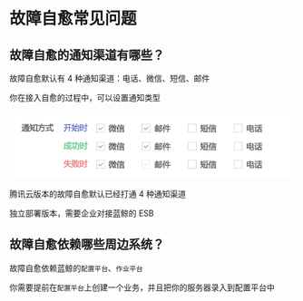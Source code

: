 # 故障自愈常见问题

## 故障自愈的通知渠道有哪些？

故障自愈默认有 4 种通知渠道：电话、微信、短信、邮件

你在接入自愈的过程中，可以设置通知类型

![](../assets/14955241327247.jpg)

腾讯云版本的故障自愈默认已经打通 4 种通知渠道

独立部署版本，需要企业对接蓝鲸的 ESB

## 故障自愈依赖哪些周边系统？

故障自愈依赖蓝鲸的`配置平台`、`作业平台`

你需要提前在`配置平台`上创建一个业务，并且把你的服务器录入到配置平台中
